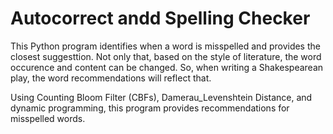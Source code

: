 # Autocorrect andd Spelling Checker
This Python program identifies when a word is misspelled and provides the closest suggesttion. Not only that, based on the style of literature, the word occurence and content can be changed. So, when writing a Shakespearean play, the word recommendations will reflect that.

Using Counting Bloom Filter (CBFs), Damerau_Levenshtein Distance, and dynamic programming, this program provides recommendations for misspelled words.
